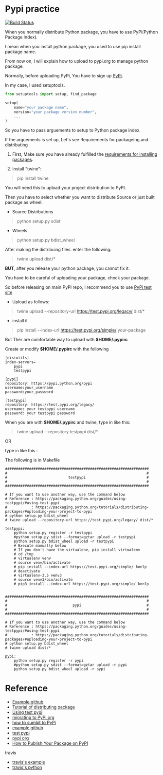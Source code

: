 # Pypi practice

[![Build Status](https://travis-ci.org/hyunyoung2/Hyunyoung2_Pypi_Python_package_index_for_practice.svg?branch=master)](https://travis-ci.org/hyunyoung2/Hyunyoung2_Pypi_Python_package_index_for_practice)

 When you normally distribute Python package, you have to use PyPi(Python Package Index).

 I mean when you install python package, you used to use pip install package name. 

 From now on, I will explain how to upload to pypi.org to manage python package. 

 Normally, before uploading PyPi, You have to sign up [PyPi](https://pypi.org). 

 In my case, I used setuptools. 

```python
from setuptools import setup, find_package

setup(
    name="your package name",
    version="your package version number",
    ... 
)
```

 So you have to pass arguements to setup to Python package index. 

 If the arguements is set up,  Let's see Requirements for packageing and distributing

 1. First, Make sure you have already fulfilled the [requirements for installing packages](https://packaging.python.org/tutorials/installing-packages/#installing-requirements).

 2. Install "twine":

> pip install twine  

 You will need this to upload your project distribution to PyPI.

 Then you have to select whether you want to distribute Source or just built package as wheel. 

 - Source Distributions

> python setup.py sdist  

 - Wheels

> python setup.py bdist_wheel

 After making the distribuing files. enter the following:

> twine upload dist/\*  

 **BUT**, after you release your python package, you cannot fix it. 

 You have to be careful of uploading your package, check your package. 

 So before releasing on main PyPI repo, I recommend you to use [PyPi test site](https://test.pypi.org/)

 - Upload as follows:

> twine upload --repository-url https://test.pypi.org/legacy/ dist/\*

 - install it 

> pip install --index-url https://test.pypi.org/simple/ your-package

But Ther are comfortable way to upload with **$HOME/.pypirc**

Create or modify **$HOME/.pypirc** with the following

```
[distutils]
index-servers=
    pypi
    testpypi

[pypi]
repository: https://pypi.python.org/pypi
username:your_username
password:your_password

[testpypi]
repository: https://test.pypi.org/legacy/
username: your testpypi username
password: your testpypi password
```

When you are with **$HOME/.pypirc** and twine, type in like this: 

> twine upload --repository testpypi dist/\*


OR


type in like this : 

The following is in Makefile

```
##################################################################
#                                                                #
#                            testpypi                            #
#                                                                #
##################################################################

# If you want to use another way, use the command below
# Reference : https://packaging.python.org/guides/using-testpypi/#using-test-pypi
#           : https://packaging.python.org/tutorials/distributing-packages/#uploading-your-project-to-pypi
# python setup.py bdist_wheel
# twine upload --repository-url https://test.pypi.org/legacy/ dist/*

testpypi:
	python setup.py register -r testpypi
	#python setup.py sdist --format=gztar upload -r testpypi
	python setup.py bdist_wheel upload -r testpypi
	# Execute manually below 
	# If you don't have the virtualenv, pip install virtualenv
	# cd /tmp
	# virtualenv venv
	# source venv/bin/activate
	# pip install --index-url https://test.pypi.org/simple/ konlp
	# deactivate 
	# virtualenv-3.5 venv3
	# source venv3/bin/activate
	# pip3 install --index-url https://test.pypi.org/simple/ konlp


##################################################################
#                                                                #
#                              pypi                              #
#                                                                #
##################################################################

# If you want to use another way, use the command below
# Reference : https://packaging.python.org/guides/using-testpypi/#using-test-pypi
#           : https://packaging.python.org/tutorials/distributing-packages/#uploading-your-project-to-pypi
# python setup.py bdist_wheel
# twine upload dist/*

pypi:
	python setup.py register -r pypi
	#python setup.py sdist --format=gztar upload -r pypi
	python setup.py bdist_wheel upload -r pypi
```


# Reference 

 - [Example github](https://github.com/pypa/sampleproject)
 - [Tutorial of distributing package](https://packaging.python.org/tutorials/distributing-packages/#uploading-your-project-to-pypi)
 - [Using test pypi](https://packaging.python.org/guides/using-testpypi/#using-test-pypi)
 - [migrating to PyPi org](https://packaging.python.org/guides/migrating-to-pypi-org/)
 - [how to sumbit to PyPi](http://peterdowns.com/posts/first-time-with-pypi.html)
 - [example github](https://github.com/konltk/konlp)
 - [test pypi](https://test.pypi.org/)
 - [pypi org](https://pypi.org/)
 - [How to Publish Your Package on PyPI](https://blog.jetbrains.com/pycharm/2017/05/how-to-publish-your-package-on-pypi/)
 
 travis
  - [travis's example](https://github.com/travis-ci-examples)
  - [travis's python](https://docs.travis-ci.com/user/languages/python)
